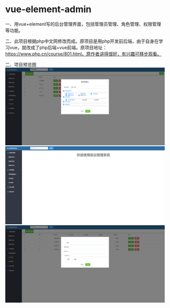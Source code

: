 # vue-element-admin  
一、用vue+element写的后台管理界面，包括管理员管理、角色管理、权限管理等功能。  
  
二、此项目根据php中文网修改而成。原项目是用php开发前后端，由于自身在学习vue，就改成了php后端+vue前端。原项目地址：https://www.php.cn/course/801.html。原作者讲得很好，有兴趣可移步观看。
  
二、项目预览图  
![Image text](https://github.com/SQDarkO/vue-element-admin/raw/master/imgs/one.png)
![Image text](https://github.com/SQDarkO/vue-element-admin/raw/master/imgs/two.png)
![Image text](https://github.com/SQDarkO/vue-element-admin/raw/master/imgs/three.png)
